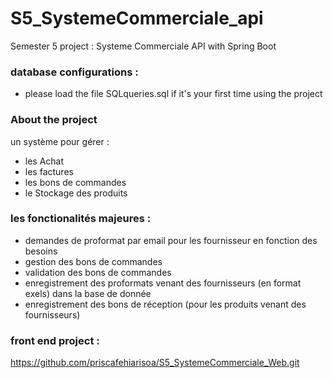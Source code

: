 # S5_SystemeCommerciale_api
Semester 5 project : Systeme Commerciale API with Spring Boot


### database configurations : 
* please load the file SQLqueries.sql if it's your first time using the project

### About the project 
un système pour gérer :
* les Achat
* les factures
* les bons de commandes
* le Stockage des produits

### les fonctionalités majeures : 
- demandes de proformat par email pour les fournisseur en fonction des besoins 
- gestion des bons de commandes
- validation des bons de commandes
- enregistrement des proformats venant des fournisseurs (en format exels) dans la base de donnée
- enregistrement des bons de réception (pour les produits venant des fournisseurs)

### front end project :
https://github.com/priscafehiarisoa/S5_SystemeCommerciale_Web.git
